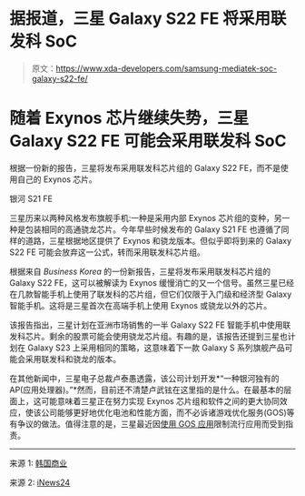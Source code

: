 # 据报道，三星 Galaxy S22 FE 将采用联发科 SoC

> 原文：<https://www.xda-developers.com/samsung-mediatek-soc-galaxy-s22-fe/>

# 随着 Exynos 芯片继续失势，三星 Galaxy S22 FE 可能会采用联发科 SoC

根据一份新的报告，三星将发布采用联发科芯片组的 Galaxy S22 FE，而不是使用自己的 Exynos 芯片。

银河 S21 FE

三星历来以两种风格发布旗舰手机:一种是采用内部 Exynos 芯片组的变种，另一种是包装相同的高通骁龙芯片。今年早些时候发布的 Galaxy S21 FE 也遵循了同样的道路，三星根据地区提供了 Exynos 和骁龙版本。但似乎即将到来的 Galaxy S22 FE 可能会放弃这一公式，转而采用联发科芯片组。

根据来自 *Business Korea* 的一份新报告，三星将发布采用联发科芯片组的 Galaxy S22 FE，这可以被解读为 Exynos 缓慢消亡的又一个信号。虽然三星已经在几款智能手机上使用了联发科的芯片组，但它们仅限于入门级和经济型 Galaxy 智能手机。这将是三星首次在高端手机上使用 Exynos 或骁龙以外的芯片。

该报告指出，三星计划在亚洲市场销售的一半 Galaxy S22 FE 智能手机中使用联发科芯片。剩余的股票可能会使用骁龙芯片组。有趣的是，该报告还提到三星也计划在 Galaxy S23 上采用相同的策略，这意味着下一款 Galaxy S 系列旗舰产品可能会采用联发科和骁龙的版本。

在其他新闻中，三星电子总裁卢泰愚透露，该公司计划开发*“一种银河独有的 AP(应用处理器)。”*然而，目前还不清楚卢武铉在这里指的是什么。在最基本的层面上，这可能意味着三星正在努力实现 Exynos 芯片组和软件之间的更大协同效应，使该公司能够更好地优化电池和性能方面，而不必诉诸游戏优化服务(GOS)等有争议的做法。值得注意的是，三星最近因[使用 GOS 应用](https://www.xda-developers.com/samsung-throttling-popular-android-apps/)限制流行应用而受到指责。

* * *

来源 1: [韩国商业](https://www.businesskorea.co.kr/news/articleView.html?idxno=90334)

来源 2: [iNews24](https://www-inews24-com.translate.goog/view/1467963?_x_tr_sl=auto&_x_tr_tl=en&_x_tr_hl=en-US&_x_tr_pto=wapp)